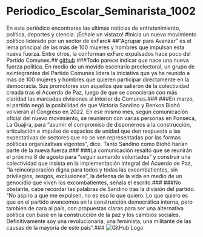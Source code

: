 # Periodico_Escolar_Seminarista_1002
En este periódico encontraras las ultimas noticias de entretenimiento, política, deportes y ciencia. ¡Échale un vistazo!
#Inicia un nuevo movimiento político liderado por un sector de exFarc#
##“Agrupar para Avanzar” es el lema principal de las más de 100 mujeres y hombres que impulsan esta nueva fuerza. Entre otros, la conforman exFarc expulsados hace poco del Partido Comunes.##
[github](https://www.elespectador.com/resizer/Un_gEBwf2CKjJLRs9nCNOVmrseg=/filters:format(jpeg)/cloudfront-us-east-1.images.arcpublishing.com/elespectador/6SQ45O2SO5BADIKUA42ZZTC2PU.jpg)
###Todo parece indicar que nace una nueva fuerza política. En medio de un movido escenario preelectoral, un grupo de exintegrantes del Partido Comunes lidera la iniciativa que ya ha reunido a más de 100 mujeres y hombres que quieren participar directamente en la democracia. Sus promotores son aquellos que salieron de la colectividad creada tras el Acuerdo de Paz, luego de que se conocieran con más claridad las marcadas divisiones al interior de Comunes.###
###En marzo, el partido negó la posibilidad de que Victoria Sandino y Benkos Biohó volvieran al Congreso en 2022. En ese mismo mes, según comunicación oficial del nuevo movimiento, se reunieron con varias personas en Fonseca, La Guajira, para “asumir el compromiso de disponernos a la construcción, articulación e impulso de espacios de unidad que den respuesta a las expectativas de sectores que no se ven representadas por las formas políticas organizativas vigentes”, dice. Tanto Sandino como Biohó harían parte de la nueva fuerza.###
###La comunicación resaltó que se reunirán el próximo 8 de agosto para “seguir sumando voluntades” y construir una colectividad que insista en la implementación integral del Acuerdo de Paz, “la reincorporación digna para todos y todas las excombatientes, sin privilegios, sesgos, exclusiones”, la defensa de la vida en medio de un genocidio que viven los excombatientes, señala el escrito.###
###No obstante, cabe recordar las palabras de Sandino tras la división del partido. “No aspiro a que me expulsen, no es eso lo que quiero. Lo que quiero es que en el partido avancemos en la construcción democrática interna, pero también de cara al país, con propuestas claras para ser una alternativa política con base en la construcción de la paz y los cambios sociales. Definitivamente soy una revolucionaria, una feminista, una militante de las causas de la mayoría de este país”.###
![GitHub Logo](/images/descarga.jpg)